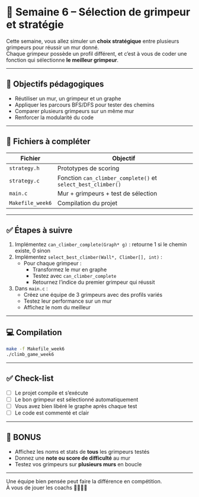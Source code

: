 # 📘 Semaine 6 – Sélection de grimpeur et stratégie

Cette semaine, vous allez simuler un **choix stratégique** entre plusieurs grimpeurs pour réussir un mur donné.  
Chaque grimpeur possède un profil différent, et c’est à vous de coder une fonction qui sélectionne **le meilleur grimpeur**.

---

## 🎯 Objectifs pédagogiques

- Réutiliser un mur, un grimpeur et un graphe
- Appliquer les parcours BFS/DFS pour tester des chemins
- Comparer plusieurs grimpeurs sur un même mur
- Renforcer la modularité du code

---

## 📁 Fichiers à compléter

| Fichier                    | Objectif                                      |
|----------------------------|-----------------------------------------------|
| `strategy.h`       | Prototypes de scoring                         |
| `strategy.c`       | Fonction `can_climber_complete()` et `select_best_climber()` |
| `main.c`           | Mur + grimpeurs + test de sélection           |
| `Makefile_week6`   | Compilation du projet                         |

---

## ✅ Étapes à suivre

1. Implémentez `can_climber_complete(Graph* g)` : retourne 1 si le chemin existe, 0 sinon
2. Implémentez `select_best_climber(Wall*, Climber[], int)` :
   - Pour chaque grimpeur :
     - Transformez le mur en graphe
     - Testez avec `can_climber_complete`
     - Retournez l’indice du premier grimpeur qui réussit
3. Dans `main.c` :
   - Créez une équipe de 3 grimpeurs avec des profils variés
   - Testez leur performance sur un mur
   - Affichez le nom du meilleur

---

## 💻 Compilation

```bash
make -f Makefile_week6
./climb_game_week6
```

---

## ✅ Check-list

- [ ] Le projet compile et s’exécute
- [ ] Le bon grimpeur est sélectionné automatiquement
- [ ] Vous avez bien libéré le graphe après chaque test
- [ ] Le code est commenté et clair

---

## 🎁 BONUS

- Affichez les noms et stats de **tous** les grimpeurs testés
- Donnez une **note ou score de difficulté** au mur
- Testez vos grimpeurs sur **plusieurs murs** en boucle

---

Une équipe bien pensée peut faire la différence en compétition.  
À vous de jouer les coachs 🧗‍♀️👨‍🏫

